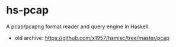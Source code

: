 hs-pcap
======

A pcap/pcapng format reader and query engine in Haskell.


* old archive: <https://github.com/x1957/hsmisc/tree/master/pcap>
